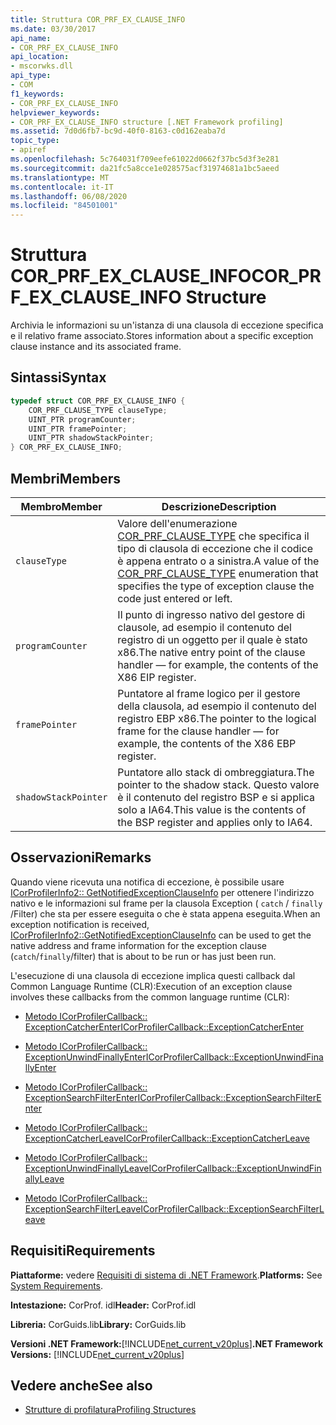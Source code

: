 ```yaml
---
title: Struttura COR_PRF_EX_CLAUSE_INFO
ms.date: 03/30/2017
api_name:
- COR_PRF_EX_CLAUSE_INFO
api_location:
- mscorwks.dll
api_type:
- COM
f1_keywords:
- COR_PRF_EX_CLAUSE_INFO
helpviewer_keywords:
- COR_PRF_EX_CLAUSE_INFO structure [.NET Framework profiling]
ms.assetid: 7d0d6fb7-bc9d-40f0-8163-c0d162eaba7d
topic_type:
- apiref
ms.openlocfilehash: 5c764031f709eefe61022d0662f37bc5d3f3e281
ms.sourcegitcommit: da21fc5a8cce1e028575acf31974681a1bc5aeed
ms.translationtype: MT
ms.contentlocale: it-IT
ms.lasthandoff: 06/08/2020
ms.locfileid: "84501001"
---
```

# <a name="cor_prf_ex_clause_info-structure"></a><span data-ttu-id="30be5-102">Struttura COR_PRF_EX_CLAUSE_INFO</span><span class="sxs-lookup"><span data-stu-id="30be5-102">COR_PRF_EX_CLAUSE_INFO Structure</span></span>
<span data-ttu-id="30be5-103">Archivia le informazioni su un'istanza di una clausola di eccezione specifica e il relativo frame associato.</span><span class="sxs-lookup"><span data-stu-id="30be5-103">Stores information about a specific exception clause instance and its associated frame.</span></span>  
  
## <a name="syntax"></a><span data-ttu-id="30be5-104">Sintassi</span><span class="sxs-lookup"><span data-stu-id="30be5-104">Syntax</span></span>  
  
```cpp  
typedef struct COR_PRF_EX_CLAUSE_INFO {  
    COR_PRF_CLAUSE_TYPE clauseType;  
    UINT_PTR programCounter;  
    UINT_PTR framePointer;  
    UINT_PTR shadowStackPointer;  
} COR_PRF_EX_CLAUSE_INFO;  
```  
  
## <a name="members"></a><span data-ttu-id="30be5-105">Membri</span><span class="sxs-lookup"><span data-stu-id="30be5-105">Members</span></span>  
  
|<span data-ttu-id="30be5-106">Membro</span><span class="sxs-lookup"><span data-stu-id="30be5-106">Member</span></span>|<span data-ttu-id="30be5-107">Descrizione</span><span class="sxs-lookup"><span data-stu-id="30be5-107">Description</span></span>|  
|------------|-----------------|  
|`clauseType`|<span data-ttu-id="30be5-108">Valore dell'enumerazione [COR_PRF_CLAUSE_TYPE](cor-prf-clause-type-enumeration.md) che specifica il tipo di clausola di eccezione che il codice è appena entrato o a sinistra.</span><span class="sxs-lookup"><span data-stu-id="30be5-108">A value of the [COR_PRF_CLAUSE_TYPE](cor-prf-clause-type-enumeration.md) enumeration that specifies the type of exception clause the code just entered or left.</span></span>|  
|`programCounter`|<span data-ttu-id="30be5-109">Il punto di ingresso nativo del gestore di clausole, ad esempio il contenuto del registro di un oggetto per il quale è stato x86.</span><span class="sxs-lookup"><span data-stu-id="30be5-109">The native entry point of the clause handler — for example, the contents of the X86 EIP register.</span></span>|  
|`framePointer`|<span data-ttu-id="30be5-110">Puntatore al frame logico per il gestore della clausola, ad esempio il contenuto del registro EBP x86.</span><span class="sxs-lookup"><span data-stu-id="30be5-110">The pointer to the logical frame for the clause handler — for example, the contents of the X86 EBP register.</span></span>|  
|`shadowStackPointer`|<span data-ttu-id="30be5-111">Puntatore allo stack di ombreggiatura.</span><span class="sxs-lookup"><span data-stu-id="30be5-111">The pointer to the shadow stack.</span></span> <span data-ttu-id="30be5-112">Questo valore è il contenuto del registro BSP e si applica solo a IA64.</span><span class="sxs-lookup"><span data-stu-id="30be5-112">This value is the contents of the BSP register and applies only to IA64.</span></span>|  
  
## <a name="remarks"></a><span data-ttu-id="30be5-113">Osservazioni</span><span class="sxs-lookup"><span data-stu-id="30be5-113">Remarks</span></span>  
 <span data-ttu-id="30be5-114">Quando viene ricevuta una notifica di eccezione, è possibile usare [ICorProfilerInfo2:: GetNotifiedExceptionClauseInfo](icorprofilerinfo2-getnotifiedexceptionclauseinfo-method.md) per ottenere l'indirizzo nativo e le informazioni sul frame per la clausola Exception ( `catch` / `finally` /Filter) che sta per essere eseguita o che è stata appena eseguita.</span><span class="sxs-lookup"><span data-stu-id="30be5-114">When an exception notification is received, [ICorProfilerInfo2::GetNotifiedExceptionClauseInfo](icorprofilerinfo2-getnotifiedexceptionclauseinfo-method.md) can be used to get the native address and frame information for the exception clause (`catch`/`finally`/filter) that is about to be run or has just been run.</span></span>  
  
 <span data-ttu-id="30be5-115">L'esecuzione di una clausola di eccezione implica questi callback dal Common Language Runtime (CLR):</span><span class="sxs-lookup"><span data-stu-id="30be5-115">Execution of an exception clause involves these callbacks from the common language runtime (CLR):</span></span>  
  
- [<span data-ttu-id="30be5-116">Metodo ICorProfilerCallback:: ExceptionCatcherEnter</span><span class="sxs-lookup"><span data-stu-id="30be5-116">ICorProfilerCallback::ExceptionCatcherEnter</span></span>](icorprofilercallback-exceptioncatcherenter-method.md)  
  
- [<span data-ttu-id="30be5-117">Metodo ICorProfilerCallback:: ExceptionUnwindFinallyEnter</span><span class="sxs-lookup"><span data-stu-id="30be5-117">ICorProfilerCallback::ExceptionUnwindFinallyEnter</span></span>](icorprofilercallback-exceptionunwindfinallyenter-method.md)  
  
- [<span data-ttu-id="30be5-118">Metodo ICorProfilerCallback:: ExceptionSearchFilterEnter</span><span class="sxs-lookup"><span data-stu-id="30be5-118">ICorProfilerCallback::ExceptionSearchFilterEnter</span></span>](icorprofilercallback-exceptionsearchfilterenter-method.md)  
  
- [<span data-ttu-id="30be5-119">Metodo ICorProfilerCallback:: ExceptionCatcherLeave</span><span class="sxs-lookup"><span data-stu-id="30be5-119">ICorProfilerCallback::ExceptionCatcherLeave</span></span>](icorprofilercallback-exceptioncatcherleave-method.md)  
  
- [<span data-ttu-id="30be5-120">Metodo ICorProfilerCallback:: ExceptionUnwindFinallyLeave</span><span class="sxs-lookup"><span data-stu-id="30be5-120">ICorProfilerCallback::ExceptionUnwindFinallyLeave</span></span>](icorprofilercallback-exceptionunwindfinallyleave-method.md)  
  
- [<span data-ttu-id="30be5-121">Metodo ICorProfilerCallback:: ExceptionSearchFilterLeave</span><span class="sxs-lookup"><span data-stu-id="30be5-121">ICorProfilerCallback::ExceptionSearchFilterLeave</span></span>](icorprofilercallback-exceptionsearchfilterleave-method.md)  
  
## <a name="requirements"></a><span data-ttu-id="30be5-122">Requisiti</span><span class="sxs-lookup"><span data-stu-id="30be5-122">Requirements</span></span>  
 <span data-ttu-id="30be5-123">**Piattaforme:** vedere [Requisiti di sistema di .NET Framework](../../get-started/system-requirements.md).</span><span class="sxs-lookup"><span data-stu-id="30be5-123">**Platforms:** See [System Requirements](../../get-started/system-requirements.md).</span></span>  
  
 <span data-ttu-id="30be5-124">**Intestazione:** CorProf. idl</span><span class="sxs-lookup"><span data-stu-id="30be5-124">**Header:** CorProf.idl</span></span>  
  
 <span data-ttu-id="30be5-125">**Libreria:** CorGuids.lib</span><span class="sxs-lookup"><span data-stu-id="30be5-125">**Library:** CorGuids.lib</span></span>  
  
 <span data-ttu-id="30be5-126">**Versioni .NET Framework:**[!INCLUDE[net_current_v20plus](../../../../includes/net-current-v20plus-md.md)]</span><span class="sxs-lookup"><span data-stu-id="30be5-126">**.NET Framework Versions:** [!INCLUDE[net_current_v20plus](../../../../includes/net-current-v20plus-md.md)]</span></span>  
  
## <a name="see-also"></a><span data-ttu-id="30be5-127">Vedere anche</span><span class="sxs-lookup"><span data-stu-id="30be5-127">See also</span></span>

- [<span data-ttu-id="30be5-128">Strutture di profilatura</span><span class="sxs-lookup"><span data-stu-id="30be5-128">Profiling Structures</span></span>](profiling-structures.md)

